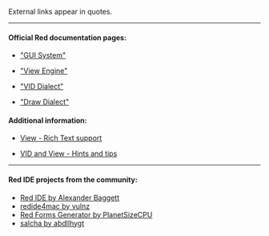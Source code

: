 External links appear in quotes.
***

#### Official Red documentation pages:

* ["GUI System"](https://doc.red-lang.org/en/gui.html)

* ["View Engine"](https://doc.red-lang.org/en/view.html)

* ["VID Dialect"](https://doc.red-lang.org/en/vid.html)

* ["Draw Dialect"](https://doc.red-lang.org/en/draw.html)


#### Additional information:

* [View - Rich Text support](https://github.com/gltewalt/red/wiki/%5BDOC%5D-Rich-Text-support)

* [VID and View - Hints and tips](https://github.com/gltewalt/red/wiki/%5BDOC%5D-VID-and-View-(GUI)-hints-and-tips)

***

#### Red IDE projects from the community:

* [Red IDE by Alexander Baggett](https://github.com/AlexanderBaggett/RedIDE)
* [redide4mac by vulnz](https://github.com/vulnz/redide4mac)
* [Red Forms Generator by PlanetSizeCPU](https://github.com/planetsizecpu/forms/blob/master/forms_dynamic.red)
* [salcha by abdllhygt](https://github.com/abdllhygt/salcha)